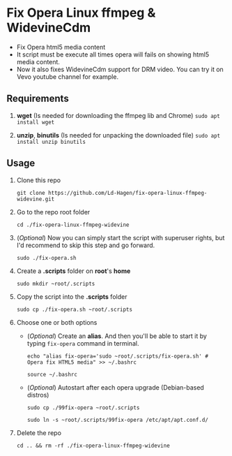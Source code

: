 # Fix Opera Linux ffmpeg & WidevineCdm

* Fix Opera html5 media content
* It script must be execute all times opera will fails on showing html5 media content.
* Now it also fixes WidevineCdm support for DRM video. You can try it on Vevo youtube channel for example.

## Requirements

1. **wget** (Is needed for downloading the ffmpeg lib and Chrome)
    ```sudo apt install wget```

2. **unzip**, **binutils** (Is needed for unpacking the downloaded file)
    ```sudo apt install unzip binutils```

## Usage

1. Clone this repo

    ```git clone https://github.com/Ld-Hagen/fix-opera-linux-ffmpeg-widevine.git```
    
2. Go to the repo root folder

    ```cd ./fix-opera-linux-ffmpeg-widevine```

3. (*Optional*) Now you can simply start the script with superuser rights, but I'd recommend to skip this step and go forward.
    
    ```sudo ./fix-opera.sh```

4. Create a **.scripts** folder on **root**'s **home**
    
    ```sudo mkdir ~root/.scripts```

5. Copy the script into the **.scripts** folder
    
    ```sudo cp ./fix-opera.sh ~root/.scripts```

6. Choose one or both options
    * (*Optional*) Create an **alias**. And then you'll be able to start it by typing ```fix-opera``` command in terminal.
    
        ```echo "alias fix-opera='sudo ~root/.scripts/fix-opera.sh' # Opera fix HTML5 media" >> ~/.bashrc```

        ```source ~/.bashrc```

    * (*Optional*) Autostart after each opera upgrade (Debian-based distros)
        
        ```sudo cp ./99fix-opera ~root/.scripts```
        
        ```sudo ln -s ~root/.scripts/99fix-opera /etc/apt/apt.conf.d/```

8. Delete the repo
    
    ```cd .. && rm -rf ./fix-opera-linux-ffmpeg-widevine```
